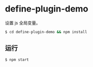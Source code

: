 # define-plugin-demo

设置 js 全局变量。

``` bash
$ cd define-plugin-demo && npm install
```

## 运行

``` bash
$ npm start
```